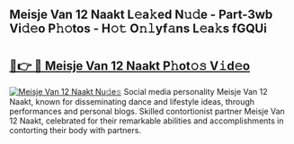 ## Meisje Van 12 Naakt L𝚎a𝚔ed N𝚞𝚍e - Part-3wb Vi𝚍𝚎o P𝚑𝚘tos - H𝚘𝚝 O𝚗𝚕yf𝚊ns L𝚎a𝚔s fGQUi

# <h2><a href="http://kf2j00a.oniu.top/?m=Meisje+Van+12+Naakt">🔗👉 🔴 Meisje Van 12 Naakt P𝚑ot𝚘𝚜 V𝚒d𝚎o</a></h2>

[![Meisje Van 12 Naakt Nu𝚍e𝚜](https://i.imgur.com/0qMVB7G.gif)](http://kf2j00a.oniu.top/?m=Meisje+Van+12+Naakt)
Social media personality Meisje Van 12 Naakt, known for disseminating dance and lifestyle ideas, through performances and personal blogs. Skilled contortionist partner Meisje Van 12 Naakt, celebrated for their remarkable abilities and accomplishments in contorting their body with partners.  
